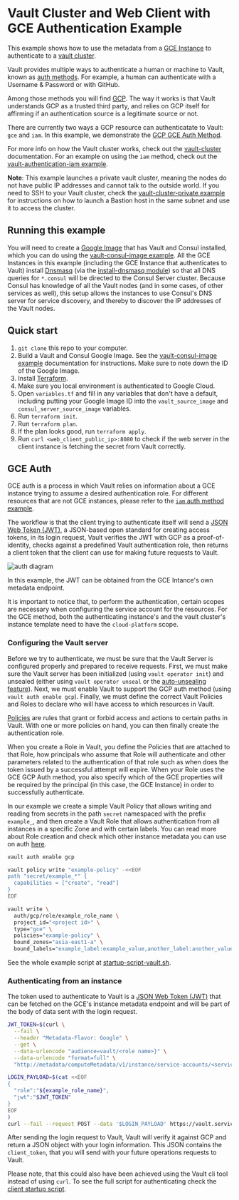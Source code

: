 # Vault Cluster and Web Client with GCE Authentication Example

This example shows how to use the metadata from a [GCE Instance][gce_instance] to
authenticate to a [vault cluster][vault_cluster].

Vault provides multiple ways to authenticate a human or machine to Vault, known as
[auth methods][auth_methods]. For example, a human can authenticate with a Username
& Password or with GitHub.

Among those methods you will find [GCP][gcp_auth]. The way it works is that Vault
understands GCP as a trusted third party, and relies on GCP itself for affirming
if an authentication source is a legitimate source or not.

There are currently two ways a GCP resource can authenticatate to Vault: `gce` and `iam`.
In this example, we demonstrate the [GCP GCE Auth Method][gce_auth].

For more info on how the Vault cluster works, check out the [vault-cluster][vault_cluster]
documentation. For an example on using the `iam` method, check out the
[vault-authentication-iam example][iam_example].

**Note**: This example launches a private vault cluster, meaning the nodes do not
have public IP addresses and cannot talk to the outside world. If you need to SSH
to your Vault cluster, check the [vault-cluster-private example][private_vault]
for instructions on how to launch a Bastion host in the same subnet and use it to
access the cluster.

## Running this example

You will need to create a [Google Image][google_image] that has Vault and Consul
installed, which you can do using the [vault-consul-image example][image_example].
All the GCE Instances in this example (including the GCE Instance that authenticates
to Vault) install [Dnsmasq][dnsmasq] (via the [install-dnsmasq module][dnsmasq_module])
so that all DNS queries for `*.consul` will be directed to the Consul Server cluster.
Because Consul has knowledge of all the Vault nodes (and in some cases, of other
services as well), this setup allows the instances to use Consul's DNS server for
service discovery, and thereby to discover the IP addresses of the Vault nodes.

## Quick start

1. `git clone` this repo to your computer.
1. Build a Vault and Consul Google Image. See the [vault-consul-image example][image_example]
  documentation for instructions. Make sure to note down the ID of the Google Image.
1. Install [Terraform](https://www.terraform.io/).
1. Make sure you local environment is authenticated to Google Cloud.
1. Open `variables.tf` and fill in any variables that don't have a default, including
  putting your Google Image ID into the `vault_source_image` and `consul_server_source_image`
  variables.
1. Run `terraform init`.
1. Run `terraform plan`.
1. If the plan looks good, run `terraform apply`.
1. Run `curl <web_client_public_ip>:8080` to check if the web server in the client
instance is fetching the secret from Vault correctly.

## GCE Auth

GCE auth is a process in which Vault relies on information about a GCE instance
trying to assume a desired authentication role. For different resources that are
not GCE instances, please refer to the [`iam` auth method example][iam_example].

The workflow is that the client trying to authenticate itself will send a
[JSON Web Token (JWT)][jwt], a JSON-based open standard for creating access tokens,
in its login request, Vault verifies the JWT with GCP as a proof-of-identity,
checks against a predefined Vault authentication role, then returns a client
token that the client can use for making future requests to Vault.

![auth diagram][auth_diagram]

In this example, the JWT can be obtained from the GCE Intance's own metadata endpoint.

It is important to notice that, to perform the authentication, certain scopes are
necessary when configuring the service account for the resources. For the GCE
method, both the authenticating instance's and the vault cluster's instance
template need to have the `cloud-platform` scope.

### Configuring the Vault server

Before we try to authenticate, we must be sure that the Vault Server is configured
properly and prepared to receive requests. First, we must make sure the Vault server
has been initialized (using `vault operator init`) and unsealed (either using
`vault operator unseal` or the [auto-unsealing feature][auto_unseal]).
Next, we must enable Vault to support the GCP auth method (using `vault auth enable gcp`).
Finally, we must define the correct Vault Policies and Roles to declare who will
have access to which resources in Vault.

[Policies][policies_doc] are rules that grant or forbid access and actions to certain paths in
Vault. With one or more policies on hand, you can then finally create the authentication role.

When you create a Role in Vault, you define the Policies that are attached to that
Role, how principals who assume that Role will authenticate and other parameters
related to the authentication of that role such as when does the token issued by
a successful attempt will expire. When your Role uses the GCE GCP Auth method,
you also specify which of the GCE properties will be required by the principal
(in this case, the GCE Instance) in order to successfully authenticate.

In our example we create a simple Vault Policy that allows writing and reading from
secrets in the path `secret` namespaced with the prefix `example_`, and then create
a Vault Role that allows authentication from all instances in a specific Zone and
with certain labels. You can read more about Role creation and check which other
instance metadata you can use on auth [here][create_role].


```bash
vault auth enable gcp

vault policy write "example-policy" -<<EOF
path "secret/example_*" {
  capabilities = ["create", "read"]
}
EOF

vault write \
  auth/gcp/role/example_role_name \
  project_id="<project id>" \
  type="gce" \
  policies="example-policy" \
  bound_zones="asia-east1-a" \
  bound_labels="example_label:example_value,another_label:another_value"
```

See the whole example script at [startup-script-vault.sh][startup_vault].


### Authenticating from an instance

The token used to authenticate to Vault is a [JSON Web Token (JWT)][jwt] that can
be fetched on the GCE's instance metadata endpoint and will be part of the body of
data sent with the login request.

```bash
JWT_TOKEN=$(curl \
  --fail \
  --header "Metadata-Flavor: Google" \
  --get \
  --data-urlencode "audience=vault/<role name>}" \
  --data-urlencode "format=full" \
  "http://metadata/computeMetadata/v1/instance/service-accounts/<service account email>/identity")

LOGIN_PAYLOAD=$(cat <<EOF
{
  "role":"${example_role_name}",
  "jwt":"$JWT_TOKEN"
}
EOF
)
curl --fail --request POST --data '$LOGIN_PAYLOAD' https://vault.service.consul:8200/v1/auth/gcp/login
```

After sending the login request to Vault, Vault will verify it against GCP and
return a JSON object with your login information. This JSON contains the `client_token`,
that you will send with your future operations requests to Vault.

Please note, that this could also have been achieved using the Vault cli tool
instead of using `curl`. To see the full script for authenticating check the
[client startup script][startup_client].

[auth_diagram]: https://raw.githubusercontent.com/hashicorp/terraform-google-vault/master/examples/vault-cluster-authentication-gce/images/gce_auth.svg
[gce_instance]: https://cloud.google.com/compute/docs/instances/
[vault_cluster]: https://github.com/hashicorp/terraform-google-vault/tree/master/modules/vault-cluster
[private_vault]: https://github.com/hashicorp/terraform-google-vault/tree/master/examples/vault-cluster-private
[auth_methods]: https://www.vaultproject.io/docs/auth/index.html
[gcp_auth]: https://www.vaultproject.io/docs/auth/gcp.html
[gce_auth]: https://www.vaultproject.io/docs/auth/gcp.html#gce-login
[iam_example]: https://github.com/hashicorp/terraform-google-vault/tree/master/examples/vault-cluster-authentication-iam
[google_image]: https://cloud.google.com/compute/docs/images
[image_example]: https://github.com/hashicorp/terraform-google-vault/tree/master/examples/vault-consul-image
[dnsmasq_module]: https://github.com/hashicorp/terraform-aws-consul/tree/master/modules/install-dnsmasq
[dnsmasq]: http://www.thekelleys.org.uk/dnsmasq/doc.html
[jwt]: https://jwt.io/
[auto_unseal]: https://github.com/hashicorp/terraform-google-vault/tree/master/examples/vault-cluster-enterprise
[policies_doc]: https://www.vaultproject.io/docs/concepts/policies.html
[create_role]: https://www.vaultproject.io/api/auth/gcp/index.html#create-role
[startup_vault]: https://github.com/hashicorp/terraform-google-vault/tree/master/examples/vault-cluster-authentication-gce/startup-script-vault.sh
[startup_client]: https://github.com/hashicorp/terraform-google-vault/tree/master/examples/vault-cluster-authentication-gce/startup-script-client.sh
